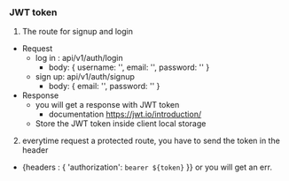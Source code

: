 ### JWT token

1. The route for signup and login
- Request
  - log in : api/v1/auth/login
    - body: {
      username: '',
      email: '',
      password: ''
    }
  - sign up: api/v1/auth/signup
    - body: {
        email: '',
        password: ''
      }
- Response
  - you will get a response with JWT token
    - documentation https://jwt.io/introduction/
  - Store the JWT token inside client local storage

2. everytime request a protected route, you have to send the token in the header
  - {headers : {
    'authorization': `bearer ${token}`
  }}
or you will get an err.
